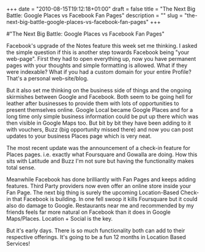 +++
date = "2010-08-15T19:12:18+01:00"
draft = false
title = "The Next Big Battle: Google Places vs Facebook Fan Pages"
description = ""
slug = "the-next-big-battle-google-places-vs-facebook-fan-pages"
+++

#"The Next Big Battle: Google Places vs Facebook Fan Pages"


 Facebook&#39;s upgrade of the Notes feature this week set me thinking. I asked the simple question if this is another step towards Facebook being &quot;your web-page&quot;. First they had to open everything up, now you have permanent pages with your thoughts and simple formatting is allowed. What if they were indexable? What if you had a custom domain for your entire Profile? That&#39;s a personal web-site/blog. <p /><div>But it also set me thinking on the business side of things and the ongoing skirmishes between Google and Facebook. Both seem to be going hell for leather after businesses to provide them with lots of opportunities to present themselves online. Google Local became Google Places and for a long time only simple business information could be put up there which was then visible in Google Maps too. But bit by bit they have been adding to it with vouchers, Buzz (big opportunity missed there) and now you can post updates to your business Places page which is very neat.</div> <p /><div>The most recent update was the announcement of a check-in feature for Places pages. i.e. exactly what Foursquare and Gowalla are doing. How this sits with Latitude and Buzz I&#39;m not sure but having the functionality makes total sense.</div> <p /><div>Meanwhile Facebook has done brilliantly with Fan Pages and keeps adding features. Third Party providers now even offer an online store inside your Fan Page. The next big thing is surely the upcoming Location-Based Check-in that Facebook is building. In one fell swoop it kills Foursquare but it could also do damage to Google. Restaurants near me and recommended by my friends feels far more natural on Facebook than it does in Google Maps/Places. Location + Social is the key.</div> <p /><div>But it&#39;s early days. There is so much functionality both can add to their respective offerings. It&#39;s going to be a fun 12 months in Location Based Services!</div>
 